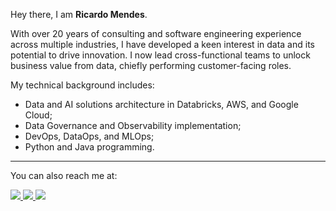 Hey there,
I am **Ricardo Mendes**.  

With over 20 years of consulting and software engineering experience across multiple industries, I have developed a keen interest in data and its potential to drive innovation. I now lead cross-functional teams to unlock business value from data, chiefly performing customer-facing roles.

My technical background includes:
- Data and AI solutions architecture in Databricks, AWS, and Google Cloud;
- Data Governance and Observability implementation;
- DevOps, DataOps, and MLOps;
- Python and Java programming.

---
You can also reach me at:  

<a href="https://www.linkedin.com/in/ricardolsmendes" target="_blank">
    <img src="https://img.shields.io/badge/linkedin-%230077B5.svg?&style=for-the-badge&logo=linkedin&logoColor=white" />
</a>
<a href="https://ricardolsmendes.medium.com" target="_blank">
    <img src="https://img.shields.io/badge/medium-%23FFFFFF.svg?&style=for-the-badge&logo=medium&logoColor=black" />
</a>
<a href="mailto:ricardolsmendes@gmail.com" target="_blank">
    <img src="https://img.shields.io/badge/gmail-%23AD211E.svg?style=for-the-badge&logo=gmail&logoColor=white" />
</a>

<!--
**ricardolsmendes/ricardolsmendes** is a ✨ _special_ ✨ repository because its `README.md` (this file) appears on your GitHub profile.
